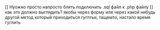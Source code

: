 [] Нуожно просто напросто блять подключить .sql файл к .php файлу
    [] как это должно выглядить?
        якобы через форму иле через какой нибудь другой метод который приходиться гуглтьи, тащемто, настало время гуглить

